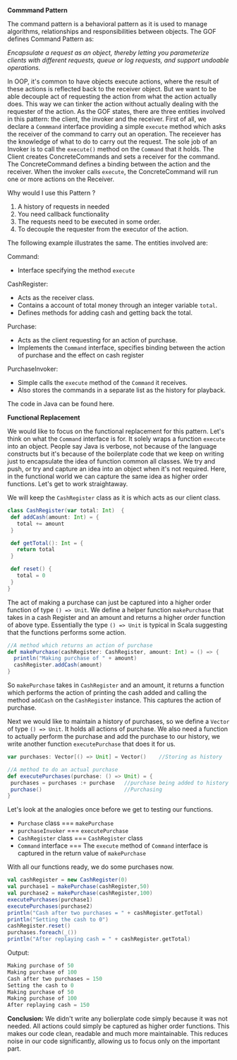 **Commmand Pattern**

The command pattern is a behavioral pattern as it is used to 
 manage algorithms, relationships and responsibilities between 
 objects. The GOF defines Command Pattern as:
 
 *Encapsulate a request as an object, thereby letting you 
 parameterize clients with different requests, queue or log 
 requests, and support undoable operations.*
 
 In OOP, it's common to have objects execute actions, where the result 
 of these actions is reflected back to the receiver object. But we 
 want to be able decouple act of requesting the action from 
 what the action actually does. This way we can tinker the action 
 without actually dealing with the requester of the action. As the 
GOF states, there are three entities involved in this pattern: 
the client, the invoker and the receiver. First of all, we declare a 
`Commmand` interface providing a simple `execute` method which asks 
the receiver of the command to carry out an operation. The receiever has 
the knowledge of what to do to carry out the request. The sole job 
 of an Invoker is to call the `execute()` method on the `Command` that 
  it holds. The Client creates ConcreteCommands and sets a receiver 
  for the command. The ConcreteCommand defines a binding between the 
  action and the receiver. When the invoker calls `execute`, the 
  ConcreteCommand will run one or more actions on the Receiver.
  
  
 Why would I use this Pattern ?
 
 1) A history of requests in needed 
 2) You need callback functionality
 3) The requests need to be executed in some order.
 4) To decouple the requester from the executor of the action.
 
 The following example illustrates the same. The entities involved are:
 
 Command: 
 - Interface specifying the method `execute` 
 
 CashRegister: 
 - Acts as the receiver class. 
 - Contains a account of total money through an integer variable `total`.
 - Defines methods for adding cash and getting back the total.
 
 Purchase: 
 - Acts as the client requesting for an action of purchase.
 - Implements the `Command` interface, specifies binding between the 
 action of purchase and the effect on cash register
 
PurchaseInvoker:
- Simple calls the `execute` method of the `Command` it receives.
- Also stores the commands in a separate list as the history for playback.

The code in Java can be found here.

**Functional Replacement**

We would like to focus on the functional replacement for this pattern. Let's 
think on what the `Command` interface is for. It solely wraps a function 
 `execute` into an object. People say Java is verbose, not because of the 
 language constructs but it's because of the boilerplate code that we keep 
 on writing just to encapsulate the idea of function common all classes. We try 
 and push, or try and capture an idea into an object when it's not required. Here, 
 in the functional world we can capture the same idea as higher order functions.
 Let's get to work straightaway.
 
 We will keep the `CashRegister` class as it is which acts as our client class.
 
 ```scala
class CashRegister(var total: Int)  {
  def addCash(amount: Int) = {
    total += amount
  }

  def getTotal(): Int = {
    return total
  }

  def reset() {
    total = 0
  }
}
```

The act of making a purchase can just be captured into a higher order function of type 
`() => Unit`. We define a helper function `makePurchase` that takes in a cash Register and 
an amount and returns a higher order function of above type. Essentially the type `() => Unit` 
is typical in Scala suggesting that the functions performs some action.

```scala
//A method which returns an action of purchase
def makePurchase(cashRegister: CashRegister, amount: Int) = () => {
  println("Making purchase of " + amount)
  cashRegister.addCash(amount)
}
```

So `makePurchase` takes in `CashRegister` and an amount, it returns a function which 
performs the action of printing the cash added and calling the method `addCash` on the 
`CashRegister` instance. This captures the action of purchase.

Next we would like to maintain a history of purchases, so we define a `Vector` of type 
`() => Unit`. It holds all actions of purchase. We also need a function to actually perform 
 the purchase and add the purchase to our history, we write another function `executePurchase` 
 that does it for us.
 
 ```scala
var purchases: Vector[() => Unit] = Vector()    //Storing as history

//A method to do an actual purchase
def executePurchases(purchase: () => Unit) = {
  purchases = purchases :+ purchase   //purchase being added to history
  purchase()                          //Purchasing
}
```

Let's look at the analogies once before we get to testing our functions.
- `Purchase` class === `makePurchase`
- `purchaseInvoker` === `executePurchase`
- `CashRegister` class === `CashRegister` class
- `Command` interface === The `execute` method of `Command` interface is captured in the 
 return value of `makePurchase`
  
 With all our functions ready, we do some purchases now.
 
 ```scala
val cashRegister = new CashRegister(0)
val purchase1 = makePurchase(cashRegister,50)
val purchase2 = makePurchase(cashRegister,100)
executePurchases(purchase1)   
executePurchases(purchase2)   
println("Cash after two purchases = " + cashRegister.getTotal)  
println("Setting the cash to 0")
cashRegister.reset()
purchases.foreach(_())
println("After replaying cash = " + cashRegister.getTotal)
```

Output:

```scala
Making purchase of 50
Making purchase of 100
Cash after two purchases = 150
Setting the cash to 0
Making purchase of 50
Making purchase of 100
After replaying cash = 150
```

**Conclusion:** We didn't write any bolierplate code simply because it was not needed. All actions 
could simply be captured as higher order functions. This makes our code clean, readable and 
much more maintainable. This reduces noise in our code significantly, allowing us to focus only on 
the important part.